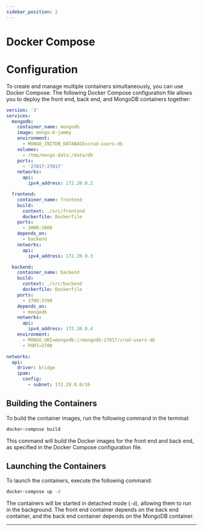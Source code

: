 ```yaml
---
sidebar_position: 2
---
```


# Docker Compose 
# Configuration

To create and manage multiple containers simultaneously, you can use Docker Compose. The following Docker Compose configuration file allows you to deploy the front end, back end, and MongoDB containers together:

```yaml
version: '3'
services:
  mongodb:
    container_name: mongodb
    image: mongo:6-jammy
    environment:
      - MONGO_INITDB_DATABASE=crud-users-db
    volumes:
      - /tmp/mongo-data:/data/db
    ports:
      - '27017:27017'
    networks:
      api:
        ipv4_address: 172.20.0.2

  frontend:
    container_name: frontend
    build:
      context: ./src/frontend
      dockerfile: Dockerfile
    ports:
      - 3000:3000
    depends_on:
      - backend
    networks:
      api:
        ipv4_address: 172.20.0.3

  backend:
    container_name: backend
    build:
      context: ./src/backend
      dockerfile: Dockerfile
    ports:
      - 3700:3700
    depends_on:
      - mongodb
    networks:
      api:
        ipv4_address: 172.20.0.4
    environment:
      - MONGO_URI=mongodb://mongodb:27017/crud-users-db
      - PORT=3700

networks: 
  api: 
    driver: bridge
    ipam:
      config:
        - subnet: 172.20.0.0/16
```

## Building the Containers

To build the container images, run the following command in the terminal:

```bash
docker-compose build
```

This command will build the Docker images for the front end and back end, as specified in the Docker Compose configuration file.

## Launching the Containers

To launch the containers, execute the following command:

```bash
docker-compose up -d
```

The containers will be started in detached mode (`-d`), allowing them to run in the background. The front end container depends on the back end container, and the back end container depends on the MongoDB container.

---